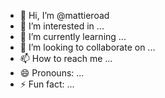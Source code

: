 - 👋 Hi, I’m @mattieroad
- 👀 I’m interested in ...
- 🌱 I’m currently learning ...
- 💞️ I’m looking to collaborate on ...
- 📫 How to reach me ...
- 😄 Pronouns: ...
- ⚡ Fun fact: ...

<!---
mattieroad/mattieroad is a ✨ special ✨ repository because its `README.md` (this file) appears on your GitHub profile.
You can click the Preview link to take a look at your changes.
--->
